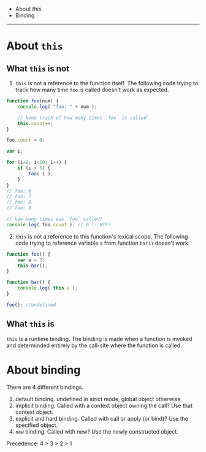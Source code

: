 * About *this*
* Binding
----
# About `this`
##  What `this` is not 
1. `this` is not a reference to the function itself. The following code trying to track how many time `foo` is called doesn't work as expected. 
```js
function foo(num) {
	console.log( "foo: " + num );

	// keep track of how many times `foo` is called
	this.count++;
}

foo.count = 0;

var i;

for (i=0; i<10; i++) {
	if (i > 5) {
		foo( i );
	}
}
// foo: 6
// foo: 7
// foo: 8
// foo: 9

// how many times was `foo` called?
console.log( foo.count ); // 0 -- WTF?
```

2. `this` is not a reference to this function's lexical scope. The following code trying to reference variable `a` from function `bar()` doesn't work. 
```js
function foo() {
	var a = 2;
	this.bar();
}

function bar() {
	console.log( this.a );
}

foo(); //undefined
```

## What `this` is 
`this` is a runtime binding. The binding is made when a function is invoked and determinded entirely by the call-site where the function is called. 

# About binding
There are 4 different bindings. 
1. default binding. undefined in strict mode, global object otherwise.
2. implicit binding. Called with a context object owning the call? Use that context object.
3. explicit and hard binding. Called with call or apply (or bind)? Use the specified object.
4. `new` binding. Called with new? Use the newly constructed object.

Precedence: 4 > 3 > 2 > 1